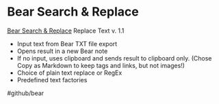 # Bear Search & Replace
[Bear Search & Replace](https://workflow.is/workflows/3c8ed87a3a584ae5bd89db36a6566dfe)
Replace Text  v. 1.1

- Input text from Bear TXT file export
- Opens result in a new Bear note
- If no input, uses clipboard and sends result to clipboard only. (Chose Copy as Markdown to keep tags and links, but not images!)
- Choice of plain text replace or RegEx
- Predefined text factories

#github/bear